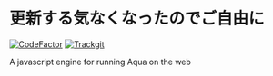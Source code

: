 # 更新する気なくなったのでご自由に
[![CodeFactor](https://www.codefactor.io/repository/github/forestrharumaki/aqua.js-framework/badge)](https://www.codefactor.io/repository/github/forestrharumaki/aqua.js-framework) [![Trackgit](https://us-central1-trackgit-analytics.cloudfunctions.net/token/ping/lfdpmkansfccqi1lpwkl)](https://trackgit.com)

A javascript engine for running Aqua on the web
